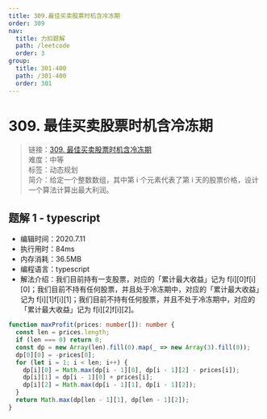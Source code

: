 ```yaml
---
title: 309.最佳买卖股票时机含冷冻期
order: 309
nav:
  title: 力扣题解
  path: /leetcode
  order: 3
group:
  title: 301-400
  path: /301-400
  order: 301
---
```


# 309. 最佳买卖股票时机含冷冻期

> 链接：[309. 最佳买卖股票时机含冷冻期](https://leetcode-cn.com/problems/best-time-to-buy-and-sell-stock-with-cooldown/)  
> 难度：中等  
> 标签：动态规划  
> 简介：给定一个整数数组，其中第 i 个元素代表了第 i 天的股票价格，设计一个算法计算出最大利润。

## 题解 1 - typescript

- 编辑时间：2020.7.11
- 执行用时：84ms
- 内存消耗：36.5MB
- 编程语言：typescript
- 解法介绍：我们目前持有一支股票，对应的「累计最大收益」记为 f[i][0]f[i][0]；我们目前不持有任何股票，并且处于冷冻期中，对应的「累计最大收益」记为 f[i][1]f[i][1]；我们目前不持有任何股票，并且不处于冷冻期中，对应的「累计最大收益」记为 f[i][2]f[i][2]。

```typescript
function maxProfit(prices: number[]): number {
  const len = prices.length;
  if (len === 0) return 0;
  const dp = new Array(len).fill(0).map(_ => new Array(3).fill(0));
  dp[0][0] = -prices[0];
  for (let i = 1; i < len; i++) {
    dp[i][0] = Math.max(dp[i - 1][0], dp[i - 1][2] - prices[i]);
    dp[i][1] = dp[i - 1][0] + prices[i];
    dp[i][2] = Math.max(dp[i - 1][1], dp[i - 1][2]);
  }
  return Math.max(dp[len - 1][1], dp[len - 1][2]);
}
```
